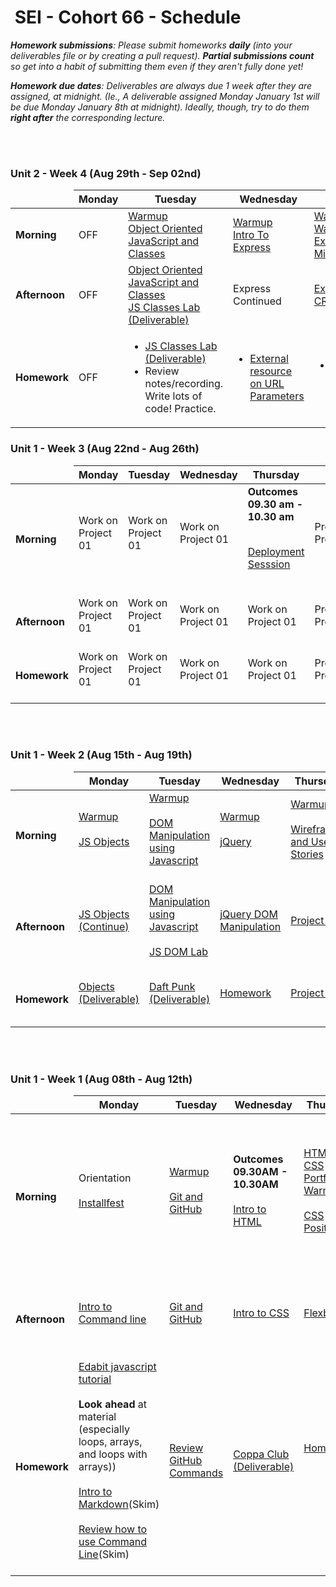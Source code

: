 
<h1><img src="https://ga-dash.s3.amazonaws.com/production/assets/logo-9f88ae6c9c3871690e33280fcf557f33.png" alt="" style="max-width:100%;"></a> SEI - Cohort 66 - Schedule</h1>

<i><strong>Homework submissions</strong>: Please submit homeworks <strong>daily</strong> (into your deliverables file or by creating a pull request). <strong>Partial submissions count</strong> so get into a habit of submitting them even if they aren't fully done yet!</i>

<i><strong>Homework due dates</strong>: Deliverables are always due 1 week after they are assigned, at midnight. (Ie., A deliverable assigned Monday January 1st will be due Monday January 8th at midnight). Ideally, though, try to do them <strong>right after</strong> the corresponding lecture.</i>



<br>
</hr>
<br>

### Unit 2 - Week 4 (Aug 29th - Sep 02nd)

<table>
<thead>
<tr>
  <td></td>
  <th>Monday</th>
  <th>Tuesday</th>
  <th>Wednesday</th>
  <th>Thursday</th>
  <th>Friday</th>
</tr>
</thead>
<tbody>

<tr>
  <td><strong>Morning</strong></td>

  <td>
   OFF </td>

  <td> <a href="Warmups/Week04/Day01/README.md">Warmup</a> <br>
          <a href="Lessons/Week04/Day01/OOJS/README.md">Object Oriented JavaScript and Classes</a></td>
  <td><a href="https://www.codewars.com/kata/5467e4d82edf8bbf40000155/train/javascript">Warmup</a> <br>
          <a href="Lessons/Week04/Day02/express-lesson.md">Intro To Express</a></td></td>
  <td><a href="https://www.codewars.com/kata/51f2d1cafc9c0f745c00037d/train/javascript">Warmup #1</a> <br>
      <a href="https://www.codewars.com/kata/5412509bd436bd33920011bc/train/javascript">Warmup #2</a> <br>
          <a href="Lessons/Week04/Day02/express-lesson.md#middleware-1">Express MiddleWare</a></td>
  <td>
    <a href="Warmups/Week04/Day04/express-api-warmup.md">Warmup</a> <br>
  <!-- <a href="https://www.codewars.com/kata/558fc85d8fd1938afb000014/train/javascript">Warmup #1</a> <br>
  <a href="https://www.codewars.com/kata/569d488d61b812a0f7000015/train/javascript">Warmup #2</a> <br> -->
          <a href="Lessons/Week04/Day04/mongodb-intro.md">Intro to MongoDB</a> </td>
  <!-- <td>
   <a href="https://www.codewars.com/kata/56efc695740d30f963000557/train/javascript">Warmup</a> <br>
          <a href="Lessons/Week04/Day05/express-crud-mongoDB.md">Express CRUD - MongoDB</a></td> -->
</tr>

<tr>
  <td><strong>Afternoon</strong></td>
    <td>
   OFF </td>
  <td> <a href="Lessons/Week04/Day01/OOJS/README.md">Object Oriented JavaScript and Classes</a> <br>
   <a href="Lessons/Week04/Day01/OOJS/README.md#Labs">JS Classes Lab (Deliverable)</a> </td>
  <td>Express Continued</td>
  <td>
  <a href="Lessons/Week04/Day02/express-lesson.md#express-as-an-api-1">Express API CRUD</a></td>
  <!-- <td><a href="Lessons/Week04/Day03/dev-skills-lab-part-1.md">Dev Skills Lab Part 1 (Deliverable)</a></td> -->
  <td><a href="Lessons/Week04/Day04/mongodb-intro.md">MongoDB Continued</a> </td>

  <!-- <td><a href="Lessons/Week04/Day05/express-crud-mongoDB.md">Express CRUD - MongoDB</a></td> -->
</tr>

<tr>
  <td><strong>Homework</strong></td>
    <td>
   OFF </td>
  <td>  <ul>
      <li><a href="Lessons/Week04/Day01/OOJS/README.md">JS Classes Lab (Deliverable)</a></li>
      <li>Review notes/recording. Write lots of code! Practice.</li>
    </ul></td>
  <td>
    <ul>
      <li><a href="https://ncoughlin.com/posts/express-route-parameters/">External resource on URL Parameters</a></li>
    </ul>
  </td>
  <td>
    <ul>
      <li><a href="Lessons/Week04/Day03/dev-skills-lab-part-1.md">Dev Skills Lab Part 1 (Deliverable)</a></li>
    </ul>
  </td>
  <td>
    <ul>
      <li><a href="Lessons/Week04/Day04/dev-skills-lab-part-2.md">Dev Skills Lab Part 2 (Deliverable)</a></li>
    </ul>
  </td>
  <!-- <td>
    <ul>
      <li><a href="Lessons/Week04/Day05/express-crud-mongoDB.md">Lab Part 01 (Deliverable)</a></li>
    </ul>
  </td> -->
</tr>

</tbody>
</table>



### Unit 1 -  Week 3 (Aug 22nd - Aug 26th)

<table>
<thead>
<tr>
  <td></td>
  <th>Monday</th>
  <th>Tuesday</th>
  <th>Wednesday</th>
  <th>Thursday</th>
  <th>Friday</th>
</tr>
</thead>
<tbody>

<tr>
  <td><strong>Morning</strong></td>

<td>
   Work on Project 01</br></br>
  </td>

<td>
   Work on Project 01</br></br>
  </td>
<td>
   Work on Project 01</br></br>
  </td>
<td>
<strong> Outcomes 09.30 am - 10.30 am</strong> </br></br>

   <a href="Projects/Project-1/GitHubDeploy"> Deployment Sesssion </a> </br></br>
  </td>
<td>
   Project 01 Presentation</br></br>
  </td>

</tr>

<tr>
  <td><strong>Afternoon</strong></td>

<td>
   Work on Project 01</br></br>
  </td>

<td>
   Work on Project 01</br></br>
  </td>
<td>
   Work on Project 01</br></br>
  </td>
<td>
   Work on Project 01</br></br>
  </td>
<td>
   Project 01 Presentation</br></br>
  </td>

</tr>

<tr>
  <td><strong>Homework</strong></td>
  
<td>
   Work on Project 01</br></br>
  </td>

<td>
   Work on Project 01</br></br>
  </td>
<td>
   Work on Project 01</br></br>
  </td>
<td>
   Work on Project 01</br></br>
  </td>
<td>
   Project 01 Presentation</br></br>
  </td>

</tr>
</tbody>
</table>


<br>
</hr>
<br>


### Unit 1 -  Week 2 (Aug 15th - Aug 19th)

<table>
<thead>
<tr>
  <td></td>
  <th>Monday</th>
  <th>Tuesday</th>
  <th>Wednesday</th>
  <th>Thursday</th>
  <th>Friday</th>
</tr>
</thead>
<tbody>

<tr>
  <td><strong>Morning</strong></td>



  <td>
    <a href="Warmups/Week02/Day01/LeapYear/README.md">Warmup</a></br></br>
    <a href="Lessons/Week02/Day01/JSObjects/readme.md">JS Objects</a><br><br>
   
  </td>
  <td>
    <a href="Warmups/Week02/Day02/Scrabble.md">Warmup</a></br></br>
    <a href="Lessons/Week02/Day02/DOM/README.md">DOM Manipulation using Javascript</a></br></br>
  </td>
  <td>
  <a href="Warmups/Week02/Day03/readme.md">Warmup</a></br></br>
    <a href="Lessons/Week02/Day03/Jquery/README.md">jQuery</a></br></br>
  </td>
  <td>
  <a href="Warmups/Week02/Day04/readme.md">Warmup</a></br></br>
    <a href="Lessons/Week02/Day04/README.md">Wireframes and User Stories</a></br></br>
   
  </td>

  <td>
    Finalize Project 01 Idea
  </td>

</tr>

<tr>
  <td><strong>Afternoon</strong></td>



  <td>
      <a href="Lessons/Week02/Day01/JSObjects/readme.md">JS Objects (Continue) </a><br><br>
  </td>
  <td>
    <a href="Lessons/Week02/Day02/DOM/README.md">DOM Manipulation using Javascript</a></br></br>
     <a href="Lessons/Week02/Day02/DOM/Labs.md">JS DOM Lab</a></br></br>
  </td>
  <td>
          <a href="Lessons/Week02/Day03/Jquery/README.md">jQuery DOM Manipulation</a></br></br>
  </td>
  <td>
    <a href="Projects/Project-1/readme.md">Project 01</a></br></br>
  </td>

 <td>
    Finalize Project 01 Idea
  </td>

</tr>

<tr>
  <td><strong>Homework</strong></td>
  

<td>
   <a href="Homework/Week02/Day01/readme.md"> Objects (Deliverable)</a></br></br>
  </td>
<td>
   <a href="Homework/Week02/Day02/js-soundboard-start"> Daft Punk (Deliverable)</a></br></br>
  </td>
  <td>
   <a href=""> Homework </a></br></br>
  </td>
  <td>
   <a href="Projects/Project-1/readme.md">Project 01</a></br></br>
  </td>
 <td>
    Work on Project 01
  </td>

</tr>
</tbody>
</table>


<br>
</hr>
<br>

### Unit 1 -  Week 1 (Aug 08th - Aug 12th)

<table>
<thead>
<tr>
  <td></td>
  <th>Monday</th>
  <th>Tuesday</th>
  <th>Wednesday</th>
  <th>Thursday</th>
  <th>Friday</th>
</tr>
</thead>
<tbody>

<tr>
  <td><strong>Morning</strong></td>



  <td>
    Orientation</br><br>
    <a href="Lessons/Week01/Day01/installfest.md">Installfest</a><br><br>
  </td>
  <td>
    <a href="Warmups/Week01/Day02/README.md">Warmup</a></br></br>
    <a href="Lessons/Week01/Day02/Git-GitHub/README.md">Git and GitHub</a></br></br>
  </td>
  <td>
   <strong>Outcomes 09.30AM - 10.30AM</strong> <br><br>
    <a href="Lessons/Week01/Day03/html.md">Intro to HTML</a></br></br>
  </td>
  <td>
  <a href="Warmups/Week01/Day03/html&css-portfolio/README.md">HTML & CSS Portfolio Warmup</a></br></br>
    <a href="Lessons/Week01/Day04/css-positioning/README.md">CSS Positioning</a></br></br>
   
  </td>

<td>
   <a href="Warmups/Week01/Day05/HTML&CSS/">Warmup</a></br></br>
   <a href="Lessons/Week01/Day04/flexbox/README.md">Flexbox</a></br></br>
   <a href="Lessons/Week01/Day05/js-intro/README.md">Intro to JS</a></br></br>
     <a href="Lessons/Week01/Day05/js-arrays&loops/readme.md">JS Arrays, Loops</a></br></br>
     <a href="Lessons/Week01/Day05/js-arrays&loops/Exercises/loops/lap1.md">Loops LAB</a></br></br>
      <a href="Lessons/Week01/Day05/js-arrays%26loops/Exercises/arrays/lap1.md">Arrays LAB</a></br></br>
  </td>
</tr>

<tr>
  <td><strong>Afternoon</strong></td>

  


  <td>
    <a href="Lessons/Week01/Day01/CommandLine.md">Intro to Command line</a></br></br>
  </td>
  <td>
   <a href="Lessons/Week01/Day02/Git-GitHub/README.md">Git and GitHub</a></br></br>
   
  </td>
  <td>
          <a href="Lessons/Week01/Day03/css.md">Intro to CSS</a></br></br>
  </td>
  <td>
    <a href="Lessons/Week01/Day04/flexbox/README.md">Flexbox</a></br></br>
  </td>

<td>
 <a href="Lessons/Week01/Day05/js-functions/README.md">JS Functions</a></br></br>
 <a href="Lessons/Week01/Day05/js-functions/Lab.js">JS LAB (Deliverable)</a></br></br>

  </td>

</tr>

<tr>
  <td><strong>Homework</strong></td>
  

  <td>
    <a href="https://edabit.com/tutorial/javascript">Edabit javascript tutorial</a><br><br>
    <strong>Look ahead</strong> at material<br> (especially loops, arrays, and loops with arrays))<br><br>
    <a href="Lessons/Week01/Day01/Markdown-intro.md">Intro to Markdown</a>(Skim)</br></br>
    <a href="Lessons/Week01/Day01/CommandLine.md">Review how to use Command Line</a>(Skim)<br><br>
  </td>
  <td>
      <a href="https://education.github.com/git-cheat-sheet-education.pdf"> Review GitHub Commands </a></br></br>
  </td>
  <td>
   <a href="Homework/Week01/Day03/html-coppa-club/"> Coppa Club (Deliverable)</a></br></br>
  </td>
  <td>
   <a href=""> Homework </a></br></br></br></br>
  </td>

<td>
   <a href="Homework/Week01/Day04/airbnb/"> Airbnb (Deliverable)</a></br></br>
    <a href="Lessons/Week01/Day05/js-functions/Lab.js">JS LAB (Deliverable)</a></br></br>
  </td>

</tr>
</tbody>
</table>
